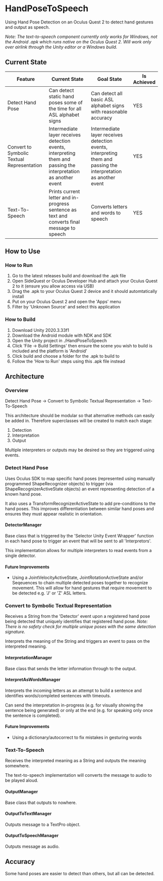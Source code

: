# HandPoseToSpeech
Using Hand Pose Detection on an Oculus Quest 2 to detect hand gestures and output as speech.

*Note: The text-to-speech component currently only works for Windows, not the Android .apk which runs native on the Oculus Quest 2. Will work only over airlink through the Unity editor or a Windows build.*

## Current State

| Feature | Current State | Goal State | Is Achieved |
|--|--|--|--|
| Detect Hand Pose | Can detect static hand poses some of the time for all ASL alphabet signs | Can detect all basic ASL alphabet signs with reasonable accuracy | YES |
| Convert to Symbolic Textual Representation | Intermediate layer receives detection events, interpreting them and passing the interpretation as another event | Intermediate layer receives detection events, interpreting them and passing the interpretation as another event | YES |
| Text-To-Speech | Prints current letter and in-progress sentence as text and converts final message to speech | Converts letters and words to speech | YES |

## How to Use

### How to Run

1. Go to the latest releases build and download the .apk file
1. Open SideQuest or Oculus Developer Hub and attach your Oculus Quest 2 to it (ensure you allow access via USB)
1. Drag the .apk to your Oculus Quest 2 device and it should automtatically install
1. Put on your Oculus Quest 2 and open the 'Apps' menu
1. Filter by 'Unknown Source' and select this application

### How to Build

1. Download Unity 2020.3.33f1
1. Download the Android module with NDK and SDK
1. Open the Unity project in ./HandPoseToSpeech
1. Click 'File -> Build Settings' then ensure the scene you wish to build is included and the platform is 'Android'
1. Click build and choose a folder for the .apk to build to
1. Follow the 'How to Run' steps using this .apk file instead

## Architecture

### Overview

Detect Hand Pose -> Convert to Symbolic Textual Representation -> Text-To-Speech

This architecture should be modular so that alternative methods can easily be added in. Therefore superclasses will be created to match each stage:

1. Detection
1. Interpretation
1. Output

Multiple interpreters or outputs may be desired so they are triggered using events.

### Detect Hand Pose

Uses Oculus SDK to map specific hand poses (represented using manually programmed ShapeRecognizer objects) to trigger (via ShapeRecognizerActiveState objects) an event representing detection of a known hand pose.

It also uses a TransformRecognizerActiveState to add pre-conditions to the hand poses. This improves differentiation between similar hand poses and ensures they must appear realistic in orientation.

#### DetectorManager

Base class that is triggered by the 'Selector Unity Event Wrapper' function in each hand pose to trigger an event that will be sent to all 'Interpretors'.

This implementation allows for multiple interpreters to read events from a single detector.

#### Future Improvements

* Using a JointVelocityActiveState, JointRotationActiveState and/or Seqeuences to chain multiple detected poses together to recognize movement. This will allow for hand gestures that require movement to be detected e.g. 'J' or 'Z' ASL letters.

### Convert to Symbolic Textual Representation

Receives a String from the 'Detector' event upon a registered hand pose being detected that uniquely identifies that registered hand pose. *Note: There is no safety check for multiple unique poses with the same detection signature.*

Interprets the meaning of the String and triggers an event to pass on the interpreted meaning.

#### InterpretationManager

Base class that sends the letter information through to the output.

#### InterpretAsWordsManager

Interprets the incoming letters as an attempt to build a sentence and identifies words/completed sentences with timeouts.

Can send the interpretation in-progress (e.g. for visually showing the sentence being generated) or only at the end (e.g. for speaking only once the sentence is completed).

#### Future Improvements

* Using a dictionary/autocorrect to fix mistakes in gesturing words

### Text-To-Speech

Receives the interpreted meaning as a String and outputs the meaning somewhere.

The text-to-speech implementation will converts the message to audio to be played aloud.

#### OutputManager

Base class that outputs to nowhere.

#### OutputToTextManager

Outputs message to a TextPro object.

#### OutputToSpeechManager

Outputs message as audio.

## Accuracy

Some hand poses are easier to detect than others, but all can be detected.